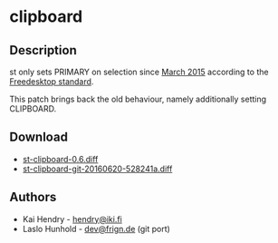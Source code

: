 # clipboard

## Description

st only sets PRIMARY on selection since
[March 2015](http://git.suckless.org/st/commit/?id=28259f5750f0dc7f52bbaf8b746ec3dc576a58ee)
according to the
[Freedesktop standard](http://standards.freedesktop.org/clipboards-spec/clipboards-latest.txt).

This patch brings back the old behaviour, namely additionally setting
CLIPBOARD.

## Download

* [st-clipboard-0.6.diff](st-clipboard-0.6.diff)
* [st-clipboard-git-20160620-528241a.diff](st-clipboard-git-20160620-528241a.diff)

## Authors

 * Kai Hendry - hendry@iki.fi
 * Laslo Hunhold - dev@frign.de (git port)
